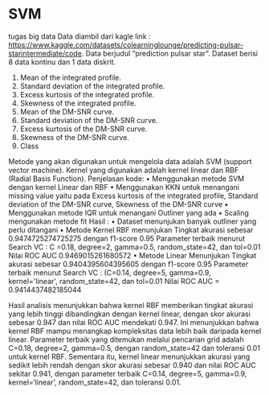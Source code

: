 # SVM
tugas big data
Data diambil dari kagle link : https://www.kaggle.com/datasets/colearninglounge/predicting-pulsar-starintermediate/code. Data berjudul “prediction pulsar star”. Dataset berisi 8 data kontinu dan 1 data diskrit.
1.	Mean of the integrated profile.
2.	Standard deviation of the integrated profile.
3.	Excess kurtosis of the integrated profile.
4.	Skewness of the integrated profile.
5.	Mean of the DM-SNR curve.
6.	Standard deviation of the DM-SNR curve.
7.	Excess kurtosis of the DM-SNR curve.
8.	Skewness of the DM-SNR curve.
9.	Class

Metode yang akan digunakan untuk mengelola data adalah SVM (support vector machine). Kernel yang digunakan adalah kernel linear dan RBF (Radial Basis Function).
Penjelasan kode:
•	Menggunakan metode SVM dengan kernel Linear dan RBF
•	Menggunakan KKN untuk menangani missing value yaitu pada Excess kurtosis of the integrated profile, Standard deviation of the DM-SNR curve, Skewness of the DM-SNR curve
•	Menggunakan metode IQR untuk menangani Outliner yang ada
•	Scaling mengunakan metode fit
Hasil :
•	Dataset menunjukan banyak outliner yang perlu ditangani
•	Metode Kernel RBF menunjukan Tingkat akurasi sebesar 0.9474725274725275 dengan f1-score 0.95
Parameter terbaik menurut Search VC : C =0.18, degree=2, gamma=0.5, random_state=42, dan tol=0.01
Nilai ROC AUC  0.9469015261680572
•	Metode Linear Menunjukan Tingkat akurasi sebesar 0.9404395604395605 dengan f1-score 0.95
Parameter terbaik menurut Search VC : (C=0.14, degree=5, gamma=0.9, kernel='linear', random_state=42, dan tol=0.01
Nilai ROC AUC = 0.9414437482185044

Hasil analisis menunjukkan bahwa kernel RBF memberikan tingkat akurasi yang lebih tinggi dibandingkan dengan kernel linear, dengan skor akurasi sebesar 0.947 dan nilai ROC AUC mendekati 0.947. Ini menunjukkan bahwa kernel RBF mampu menangkap kompleksitas data lebih baik daripada kernel linear. Parameter terbaik yang ditemukan melalui pencarian grid adalah C=0.18, degree=2, gamma=0.5, dengan random_state=42 dan toleransi 0.01 untuk kernel RBF. Sementara itu, kernel linear menunjukkan akurasi yang sedikit lebih rendah dengan skor akurasi sebesar 0.940 dan nilai ROC AUC sekitar 0.941, dengan parameter terbaik C=0.14, degree=5, gamma=0.9, kernel=‘linear’, random_state=42, dan toleransi 0.01.
